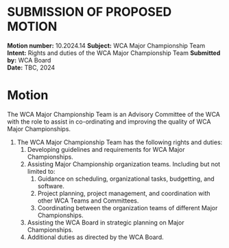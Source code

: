 # SUBMISSION OF PROPOSED MOTION

**Motion number:** 10.2024.14
**Subject:** WCA Major Championship Team
**Intent:** Rights and duties of the WCA Major Championship Team
**Submitted by:** WCA Board  
**Date:** TBC, 2024

# Motion

The WCA Major Championship Team is an Advisory Committee of the WCA with the role to assist in co-ordinating and improving the quality of WCA Major Championships.

1. The WCA Major Championship Team has the following rights and duties:
   1. Developing guidelines and requirements for WCA Major Championships.
   2. Assisting Major Championship organization teams. Including but not limited to:
       1. Guidance on scheduling, organizational tasks, budgetting, and software.
       2. Project planning, project management, and coordination with other WCA Teams and Committees.
       3. Coordinating between the organization teams of different Major Championships.
   3. Assisting the WCA Board in strategic planning on Major Championships.
   4. Additional duties as directed by the WCA Board.
